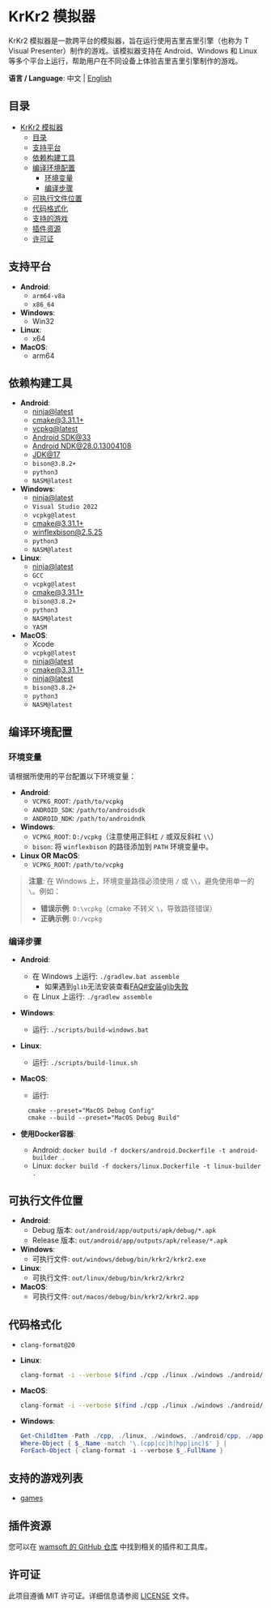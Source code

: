 # KrKr2 模拟器

KrKr2 模拟器是一款跨平台的模拟器，旨在运行使用吉里吉里引擎（也称为 T Visual Presenter）制作的游戏。该模拟器支持在 Android、Windows 和 Linux 等多个平台上运行，帮助用户在不同设备上体验吉里吉里引擎制作的游戏。

**语言 / Language**: 中文 | [English](README.md)

## 目录

- [KrKr2 模拟器](#krkr2-模拟器)
  - [目录](#目录)
  - [支持平台](#支持平台)
  - [依赖构建工具](#依赖构建工具)
  - [编译环境配置](#编译环境配置)
    - [环境变量](#环境变量)
    - [编译步骤](#编译步骤)
  - [可执行文件位置](#可执行文件位置)
  - [代码格式化](#代码格式化)
  - [支持的游戏](#支持的游戏列表)
  - [插件资源](#插件资源)
  - [许可证](#许可证)

## 支持平台

- **Android**:
  - `arm64-v8a`
  - `x86_64`
- **Windows**:
  - Win32
- **Linux**:
  - x64
- **MacOS**:
  - arm64

## 依赖构建工具

- **Android**:
  - [ninja@latest](https://github.com/ninja-build/ninja/releases)
  - [cmake@3.31.1+](https://cmake.org/download/)
  - [vcpkg@latest](https://learn.microsoft.com/en-us/vcpkg/get_started/get-started)
  - [Android SDK@33](https://developer.android.com)
  - [Android NDK@28.0.13004108](https://developer.android.com/ndk/downloads)
  - [JDK@17](https://jdk.java.net/archive/)
  - `bison@3.8.2+`
  - `python3`
  - `NASM@latest`
- **Windows**:
  - [ninja@latest](https://github.com/ninja-build/ninja/releases)
  - `Visual Studio 2022`
  - `vcpkg@latest`
  - [cmake@3.31.1+](https://cmake.org/download/)
  - [winflexbison@2.5.25](https://github.com/lexxmark/winflexbison)
  - `python3`
  - `NASM@latest`
- **Linux**:
  - [ninja@latest](https://github.com/ninja-build/ninja/releases)
  - `GCC`
  - `vcpkg@latest`
  - [cmake@3.31.1+](https://cmake.org/download/)
  - `bison@3.8.2+`
  - `python3`
  - `NASM@latest`
  - `YASM`
- **MacOS**:
  - Xcode
  - `vcpkg@latest`
  - [ninja@latest](https://github.com/ninja-build/ninja/releases)
  - [cmake@3.31.1+](https://cmake.org/download/)
  - [ninja@latest](https://github.com/ninja-build/ninja/releases)
  - `bison@3.8.2+`
  - `python3`
  - `NASM@latest`

## 编译环境配置

### 环境变量

请根据所使用的平台配置以下环境变量：

- **Android**:
  - `VCPKG_ROOT`: `/path/to/vcpkg`
  - `ANDROID_SDK`: `/path/to/androidsdk`
  - `ANDROID_NDK`: `/path/to/androidndk`
- **Windows**:
  - `VCPKG_ROOT`: `D:/vcpkg`（注意使用正斜杠 `/` 或双反斜杠 `\\`）
  - `bison`: 将 `winflexbison` 的路径添加到 `PATH` 环境变量中。
- **Linux OR MacOS**:
  - `VCPKG_ROOT`: `/path/to/vcpkg`

> **注意**: 在 Windows 上，环境变量路径必须使用 `/` 或 `\\`，避免使用单一的 `\`。例如：
>
> - **错误示例**: `D:\vcpkg`（cmake 不转义 `\`，导致路径错误）
> - **正确示例**: `D:/vcpkg`

### 编译步骤

- **Android**:
  - 在 Windows 上运行: `./gradlew.bat assemble`
    - 如果遇到`glib`无法安装查看[FAQ#安装glib失败](./doc/FAQ.md#安装glib失败)
  - 在 Linux 上运行: `./gradlew assemble`
  
- **Windows**:
  - 运行: `./scripts/build-windows.bat`
  
- **Linux**:
  - 运行: `./scripts/build-linux.sh`

- **MacOS**:
  - 运行:
  ```
    cmake --preset="MacOS Debug Config"
    cmake --build --preset="MacOS Debug Build"
  ```
  
- **使用Docker容器**:
  - Android: `docker build -f dockers/android.Dockerfile -t android-builder .`
  - Linux: `docker build -f dockers/linux.Dockerfile -t linux-builder .`

## 可执行文件位置

- **Android**:
  - Debug 版本: `out/android/app/outputs/apk/debug/*.apk`
  - Release 版本: `out/android/app/outputs/apk/release/*.apk`
- **Windows**:
  - 可执行文件: `out/windows/debug/bin/krkr2/krkr2.exe`
- **Linux**:
  - 可执行文件: `out/linux/debug/bin/krkr2/krkr2`
- **MacOS**:
  - 可执行文件: `out/macos/debug/bin/krkr2/krkr2.app`

## 代码格式化
- `clang-format@20`
- **Linux**:
    ```bash
    clang-format -i --verbose $(find ./cpp ./linux ./windows ./android/cpp ./apple ./tests -regex ".+\.\(cpp\|cc\|h\|hpp\|inc\)")
    ```

- **MacOS**:
    ```bash
    clang-format -i --verbose $(find ./cpp ./linux ./windows ./android/cpp ./apple ./tests -name "*.cpp" -o -name "*.cc" -o -name "*.h" -o -name "*.hpp" -o -name "*.inc")
    ```

- **Windows**:
    ```powershell
    Get-ChildItem -Path ./cpp, ./linux, ./windows, ./android/cpp, ./apple, ./tests -Recurse -File | 
    Where-Object { $_.Name -match '\.(cpp|cc|h|hpp|inc)$' } | 
    ForEach-Object { clang-format -i --verbose $_.FullName }
    ```

## 支持的游戏列表
- [games](./doc/support_games.txt)

## 插件资源

您可以在 [wamsoft 的 GitHub 仓库](https://github.com/orgs/wamsoft/repositories?type=all) 中找到相关的插件和工具库。

## 许可证

此项目遵循 MIT 许可证。详细信息请参阅 [LICENSE](./LICENSE) 文件。

